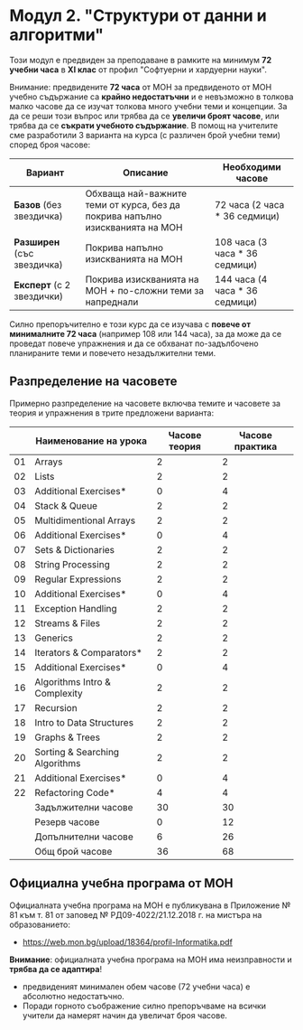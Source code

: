 # Модул 2. "Структури от данни и алгоритми"

Този модул е предвиден за преподаване в рамките на минимум **72 учебни часа** в **XI клас** от профил "Софтуерни и хардуерни науки".

Внимание: предвидените **72 часа** от МОН за предвиденото от МОН учебно съдържание са **крайно недостатъчни** и е невъзможно в толкова малко часове да се изучат толкова много учебни теми и концепции. За да се реши този въпрос или трябва да се **увеличи броят часове**, или трябва да се **съкрати учебното съдържание**. В помощ на учителите сме разработили 3 варианта на курса (с различен брой учебни теми) според броя часове:

| Вариант                     | Описание                        | Необходими часове |
|-----------------------------|---------------------------------|-------------------|
| **Базов** (без звездичка)     | Обхваща най-важните теми от курса, без да покрива напълно изискванията на МОН | 72 часа (2 часа * 36 седмици) |
| **Разширен** (със звездичка)   | Покрива напълно изискванията на МОН | 108 часа (3 часа * 36 седмици) |
| **Експерт** (с 2 звездички) | Покрива изискванията на МОН + по-сложни теми за напреднали | 144 часа (4 часа * 36 седмици) |
  
Силно препоръчително е този курс да се изучава с **повече от минималните 72 часа** (например 108 или 144 часа), за да може да се проведат повече упражнения и да се обхванат по-задълбочено планираните теми и повечето незадължителни теми.

## Разпределение на часовете

Примерно разпределение на часовете включва темите и часовете за теория и упражнения в трите предложени варианта:

|    | Наименование на урока                | Часове теория | Часове практика |
|----|--------------------------------------|---------------|-----------------|
| 01 | Arrays                               |       2       |        2        |
| 02 | Lists                                |       2       |        2        |
| 03 | Additional Exercises*                |       0       |        4        |
| 04 | Stack & Queue                        |       2       |        2        |
| 05 | Multidimentional Arrays              |       2       |        2        |
| 06 | Additional Exercises*                |       0       |        4        |
| 07 | Sets & Dictionaries                  |       2       |        2        |
| 08 | String Processing                    |       2       |        2        |
| 09 | Regular Expressions                  |       2       |        2        |
| 10 | Additional Exercises*                |       0       |        4        |
| 11 | Exception Handling                   |       2       |        2        |
| 12 | Streams & Files                      |       2       |        2        |
| 13 | Generics                             |       2       |        2        |
| 14 | Iterators & Comparators*             |       2       |        2        |
| 15 | Additional Exercises*                |       0       |        4        |
| 16 | Algorithms Intro & Complexity        |       2       |        2        |
| 17 | Recursion                            |       2       |        2        |
| 18 | Intro to Data Structures             |       2       |        2        |
| 19 | Graphs & Trees                       |       2       |        2        |
| 20 | Sorting & Searching Algorithms       |       2       |        2        |
| 21 | Additional Exercises*                |       0       |        4        |
| 22 | Refactoring Code*                    |       4       |        4        |
|    | Задължителни часове                  |       30      |        30       |
|    | Резерв часове                        |       0       |        12       |
|    | Допълнителни часове                  |       6       |        26       |
|    | Общ брой часове                      |       36      |        68       |

## Официална учебна програма от МОН

Официалната учебна програма на МОН е публикувана в Приложение № 81 към т. 81 от заповед № РД09-4022/21.12.2018 г. на мистъра на образованието:
  - https://web.mon.bg/upload/18364/profil-Informatika.pdf

**Внимание**: официалната учебна програма на МОН има неизправности и **трябва да се адаптира**!
  - предвиденият минимален обем часове (72 учебни часа) е абсолютно недостатъчно.
  - Поради горното съображение силно препоръчваме на всички учители да намерят начин да увеличат броя часове.
